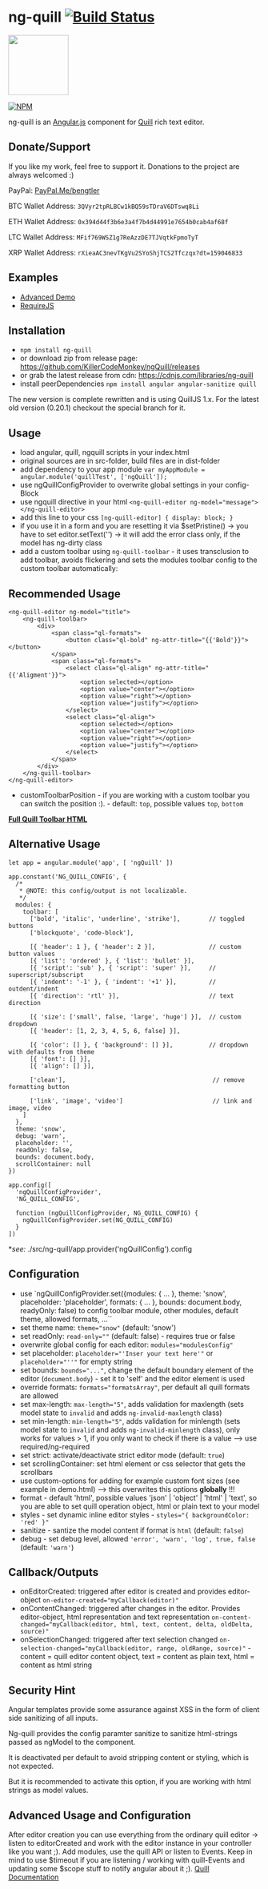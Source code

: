 # ng-quill [![Build Status](https://travis-ci.org/KillerCodeMonkey/ng-quill.svg?branch=master)](https://travis-ci.org/KillerCodeMonkey/ng-quill)

<img src="https://cloud.githubusercontent.com/assets/2264672/12809927/fd4c3416-cb22-11e5-9b02-80ebd9138255.png" width="120">

[![NPM](https://nodei.co/npm/ng-quill.png)](https://nodei.co/npm/ng-quill/)

ng-quill is an [Angular.js](http://angularjs.org/) component for [Quill](http://quilljs.com/) rich text editor.

## Donate/Support

If you like my work, feel free to support it. Donations to the project are always welcomed :)

PayPal: [PayPal.Me/bengtler](PayPal.Me/bengtler)

BTC Wallet Address:
`3QVyr2tpRLBCw1kBQ59sTDraV6DTswq8Li`

ETH Wallet Address:
`0x394d44f3b6e3a4f7b4d44991e7654b0cab4af68f`

LTC Wallet Address:
`MFif769WSZ1g7ReAzzDE7TJVqtkFpmoTyT`

XRP Wallet Address:
`rXieaAC3nevTKgVu2SYoShjTCS2Tfczqx?dt=159046833`

## Examples

- [Advanced Demo](https://killercodemonkey.github.io/ng-quill/demo.html)
- [RequireJS](https://killercodemonkey.github.io/ng-quill/demoamd.html)

## Installation

- `npm install ng-quill`
- or download zip from release page: https://github.com/KillerCodeMonkey/ngQuill/releases
- or grab the latest release from cdn: https://cdnjs.com/libraries/ng-quill
- install peerDependencies `npm install angular angular-sanitize quill`

The new version is complete rewritten and is using QuillJS 1.x.
For the latest old version (0.20.1) checkout the special branch for it.

## Usage

- load angular, quill, ngquill scripts in your index.html
- original sources are in src-folder, build files are in dist-folder
- add dependency to your app module `var myAppModule = angular.module('quillTest', ['ngQuill']);`
- use ngQuillConfigProvider to overwrite global settings in your config-Block
- use ngquill directive in your html
`<ng-quill-editor ng-model="message"></ng-quill-editor>`
- add this line to your css `[ng-quill-editor] { display: block; }`
- if you use it in a form and you are resetting it via $setPristine() -> you have to set editor.setText('') -> it will add the error class only, if the model has ng-dirty class
- add a custom toolbar using `ng-quill-toolbar` - it uses transclusion to add toolbar, avoids flickering and sets the modules toolbar config to the custom toolbar automatically:

Recommended Usage
--
```
<ng-quill-editor ng-model="title">
    <ng-quill-toolbar>
        <div>
            <span class="ql-formats">
                <button class="ql-bold" ng-attr-title="{{'Bold'}}"></button>
            </span>
            <span class="ql-formats">
                <select class="ql-align" ng-attr-title="{{'Aligment'}}">
                    <option selected></option>
                    <option value="center"></option>
                    <option value="right"></option>
                    <option value="justify"></option>
                </select>
                <select class="ql-align">
                    <option selected></option>
                    <option value="center"></option>
                    <option value="right"></option>
                    <option value="justify"></option>
                </select>
            </span>
        </div>
    </ng-quill-toolbar>
</ng-quill-editor>
```
- customToolbarPosition - if you are working with a custom toolbar you can switch the position :). - default: `top`, possible values `top`, `bottom`

**[Full Quill Toolbar HTML](https://github.com/quilljs/quill/blob/f75ff2973f068c3db44f949915eb8a74faf162a8/docs/_includes/full-toolbar.html)**

Alternative Usage
--
```
let app = angular.module('app', [ 'ngQuill' ])

app.constant('NG_QUILL_CONFIG', {
  /*
   * @NOTE: this config/output is not localizable.
   */
  modules: {
    toolbar: [
      ['bold', 'italic', 'underline', 'strike'],        // toggled buttons
      ['blockquote', 'code-block'],

      [{ 'header': 1 }, { 'header': 2 }],               // custom button values
      [{ 'list': 'ordered' }, { 'list': 'bullet' }],
      [{ 'script': 'sub' }, { 'script': 'super' }],     // superscript/subscript
      [{ 'indent': '-1' }, { 'indent': '+1' }],         // outdent/indent
      [{ 'direction': 'rtl' }],                         // text direction

      [{ 'size': ['small', false, 'large', 'huge'] }],  // custom dropdown
      [{ 'header': [1, 2, 3, 4, 5, 6, false] }],

      [{ 'color': [] }, { 'background': [] }],          // dropdown with defaults from theme
      [{ 'font': [] }],
      [{ 'align': [] }],

      ['clean'],                                         // remove formatting button

      ['link', 'image', 'video']                         // link and image, video
    ]
  },
  theme: 'snow',
  debug: 'warn',
  placeholder: '',
  readOnly: false,
  bounds: document.body,
  scrollContainer: null
})

app.config([
  'ngQuillConfigProvider',
  'NG_QUILL_CONFIG',

  function (ngQuillConfigProvider, NG_QUILL_CONFIG) {
    ngQuillConfigProvider.set(NG_QUILL_CONFIG)
  }
])
```
\**see:* ./src/ng-quill/app.provider('ngQuillConfig').config

## Configuration


- use `ngQuillConfigProvider.set({modules: { ... }, theme: 'snow', placeholder: 'placeholder', formats: { ... }, bounds: document.body, readyOnly: false) to config toolbar module, other modules, default theme, allowed formats, ...``
- set theme name: `theme="snow"` (default: 'snow')
- set readOnly: `read-only=""` (default: false) - requires true or false
- overwrite global config for each editor: `modules="modulesConfig"`
- set placeholder: `placeholder="'Inser your text here'"` or `placeholder="''"` for empty string
- set bounds: `bounds="..."`, change the default boundary element of the editor (`document.body`) - set it to 'self' and the editor element is used
- override formats: `formats="formatsArray"`, per default all quill formats are allowed
- set max-length: `max-length="5"`, adds validation for maxlength (sets model state to `invalid` and adds `ng-invalid-maxlength` class)
- set min-length: `min-length="5"`, adds validation for minlength (sets model state to `invalid` and adds `ng-invalid-minlength` class), only works for values > 1, if you only want to check if there is a value --> use required/ng-required
- set strict: activate/deactivate strict editor mode (default: `true`)
- set scrollingContainer: set html element or css selector that gets the scrollbars
- use custom-options for adding for example custom font sizes (see example in demo.html) --> this overwrites this options **globally** !!!
- format - default 'html', possible values 'json' | 'object' | 'html' | 'text', so you are able to set quill operation object, html or plain text to your model
- styles - set dynamic inline editor styles - `styles="{ backgroundColor: 'red' }"`
- sanitize - santize the model content if format is `html` (default: `false`)
- debug - set debug level, allowed `'error', 'warn', 'log', true, false` (default: `'warn'`)

## Callback/Outputs

- onEditorCreated: triggered after editor is created and provides editor-object `on-editor-created="myCallback(editor)"`
- onContentChanged: triggered after changes in the editor. Provides editor-object, html representation and text representation `on-content-changed="myCallback(editor, html, text, content, delta, oldDelta, source)"`
- onSelectionChanged: triggered after text selection changed `on-selection-changed="myCallback(editor, range, oldRange, source)"` - content = quill editor content object, text = content as plain text, html = content as html string

## Security Hint

Angular templates provide some assurance against XSS in the form of client side sanitizing of all inputs.

Ng-quill provides the config paramter sanitize to sanitize html-strings passed as ngModel to the component.

It is deactivated per default to avoid stripping content or styling, which is not expected.

But it is recommended to activate this option, if you are working with html strings as model values.

## Advanced Usage and Configuration

After editor creation you can use everything from the ordinary quill editor -> listen to editorCreated and work with the editor instance in your controller like you want ;).
Add modules, use the quill API or listen to Events. Keep in mind to use $timeout if you are listening / working with quill-Events and updating some $scope stuff to notify angular about it ;).
[Quill Documentation](http://quilljs.com/docs/quickstart/)
